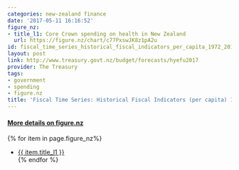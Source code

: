 ```yaml
---
categories: new-zealand finance
date: '2017-05-11 16:16:52'
figure_nz:
- title_l1: Core Crown spending on health in New Zealand
  url: https://figure.nz/chart/c77PxswJK8z1pA2u
id: fiscal_time_series_historical_fiscal_indicators_per_capita_1972_2016
layout: post
link: http://www.treasury.govt.nz/budget/forecasts/hyefu2017
provider: The Treasury
tags:
- government
- spending
- figure.nz
title: 'Fiscal Time Series: Historical Fiscal Indicators (per capita) 1972 2016'
---
```


<h4><u> More details on figure.nz</u></h4>
{% for item in page.figure_nz%}
<ul class="post-list">
    <li><a href="{{ item.url }}">{{ item.title_l1 }}</a></li>
{% endfor %}
</ul>